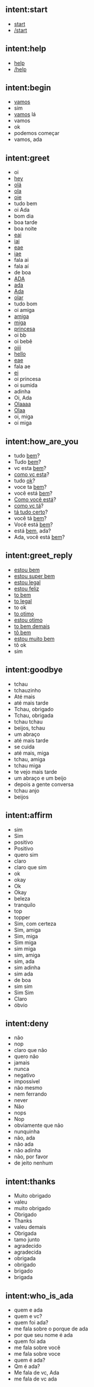 ## intent:start
- [start](command)
- [/start](command)

## intent:help
- [help](command)
- [/help](command)

## intent:begin
- [vamos](begin)
- sim
- [vamos](begin) lá
- vamos
- ok
- podemos começar
- vamos, ada

## intent:greet
- oi
- [hey](oi)
- [olá](oi)
- [ola](oi)
- [oie](oi)
- tudo bem
- oi Ada
- bom dia
- boa tarde
- boa noite
- [eai](oi)
- [iai](oi)
- [eae](oi)
- [iae](oi)
- fala ai
- fala aí
- de boa
- [ADA](oi)
- [ada](oi)
- [Ada](oi)
- [olar](oi)
- tudo bom
- oi amiga
- [amiga](oi)
- [miga](oi)
- [princesa](oi)
- oi bb
- oi bebê
- [oiii](oi)
- [hello](oi)
- [eae](oi)
- fala ae
- [ei](oi)
- oi princesa
- oi sumida
- adinha
- Oi, Ada
- [Olaaaa](oi)
- [Olaa](oi)
- oi, miga
- oi miga

## intent:how_are_you
- tudo [bem](ok)?
- Tudo [bem](ok)?
- vc esta [bem](ok)?
- [como vc esta](ok)?
- tudo [ok](ok)?
- voce ta [bem](ok)?
- você está [bem](ok)?
- [Como você está](ok)?
- [como vc tá](ok)?
- [tá tudo certo](ok)?
- você tá [bem](ok)?
- Você está [bem](ok)?
- está [bem](ok), ada?
- Ada, você está [bem](ok)?

## intent:greet_reply
- [estou bem](good)
- [estou super bem](good)
- [estou legal](good)
- [estou feliz](good)
- [to bem](good)
- [to legal](good)
- to ok
- [to otimo](good)
- [estou otimo](good)
- [to bem demais](good)
- [tô bem](good)
- [estou muito bem](good)
- tô ok
- sim

## intent:goodbye
- tchau
- tchauzinho
- Até mais
- até mais tarde
- Tchau, obrigado
- Tchau, obrigada
- tchau tchau
- beijos, tchau
- um abraço
- até mais tarde
- se cuida
- até mais, miga
- tchau, amiga
- tchau miga
- te vejo mais tarde
- um abraço e um beijo
- depois a gente conversa
- tchau anjo
- beijos

## intent:affirm
- sim
- Sim
- positivo
- Positivo
- quero sim
- claro
- claro que sim
- ok
- okay
- Ok
- Okay
- beleza
- tranquilo
- top
- topper
- Sim, com certeza
- Sim, amiga
- Sim, miga
- Sim miga
- sim miga
- sim, amiga
- sim, ada
- sim adinha
- sim ada
- de boa
- sim sim
- Sim Sim
- Claro
- óbvio

## intent:deny
- não
- nop
- claro que não
- quero não
- jamais
- nunca
- negativo
- impossível
- não mesmo
- nem ferrando
- never
- Não
- nops
- Nop
- obviamente que não
- nunquinha
- não, ada
- não ada
- não adinha
- não, por favor
- de jeito nenhum

## intent:thanks
- Muito obrigado
- valeu
- muito obrigado
- Obrigado
- Thanks
- valeu demais
- Obrigada
- tamo junto
- agradecido
- agradecida
- obrigada
- obrigado
- brigado
- brigada

## intent:who_is_ada
- quem e ada
- quem e vc?
- quem foi ada?
- me fala sobre o porque de ada
- por que seu nome é ada
- quem foi ada
- me fala sobre você
- me fala sobre voce
- quem é ada?
- Qm é ada?
- Me fala de vc, Ada
- me fala de vc ada
